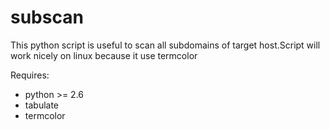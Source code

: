# subscan

This python script is useful to scan all subdomains of target host.Script will work nicely on linux because it
use termcolor

Requires:
+ python >= 2.6
+ tabulate
+ termcolor
